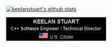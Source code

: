 [![keelanstuart's github stats](https://github-readme-stats.vercel.app/api?username=keelanstuart&show_icons=true&theme=dracula)](https://github.com/anuraghazra/github-readme-stats)

[![Keelan Stuart's resume](https://github.com/keelanstuart/keelanstuart/blob/master/resumehdr.png)](https://docs.google.com/document/d/18PdCAS9yhxQnmXEFwcnRnK53HrzvtGGwgJDKrpLKGsg)

<!--
**keelanstuart/keelanstuart** is a ✨ _special_ ✨ repository because its `README.md` (this file) appears on your GitHub profile.

Here are some ideas to get you started:

- 🔭 I’m currently working on ...
- 🌱 I’m currently learning ...
- 👯 I’m looking to collaborate on ...
- 🤔 I’m looking for help with ...
- 💬 Ask me about ...
- 📫 How to reach me: ...
- 😄 Pronouns: ...
- ⚡ Fun fact: ...
-->
